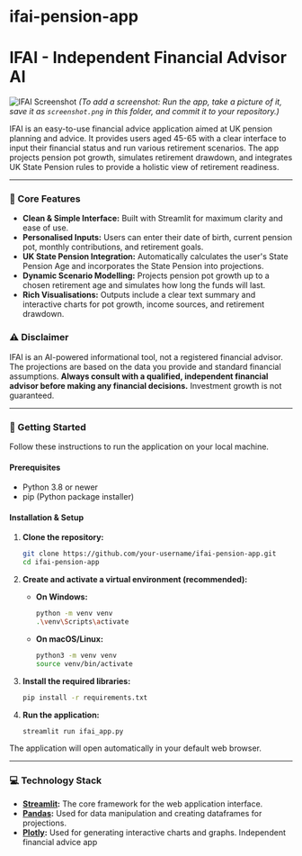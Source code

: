 # ifai-pension-app
# IFAI - Independent Financial Advisor AI

![IFAI Screenshot](screenshot.png)
*(To add a screenshot: Run the app, take a picture of it, save it as `screenshot.png` in this folder, and commit it to your repository.)*

IFAI is an easy-to-use financial advice application aimed at UK pension planning and advice. It provides users aged 45-65 with a clear interface to input their financial status and run various retirement scenarios. The app projects pension pot growth, simulates retirement drawdown, and integrates UK State Pension rules to provide a holistic view of retirement readiness.

---

### 🌟 Core Features

*   **Clean & Simple Interface:** Built with Streamlit for maximum clarity and ease of use.
*   **Personalised Inputs:** Users can enter their date of birth, current pension pot, monthly contributions, and retirement goals.
*   **UK State Pension Integration:** Automatically calculates the user's State Pension Age and incorporates the State Pension into projections.
*   **Dynamic Scenario Modelling:** Projects pension pot growth up to a chosen retirement age and simulates how long the funds will last.
*   **Rich Visualisations:** Outputs include a clear text summary and interactive charts for pot growth, income sources, and retirement drawdown.

### ⚠️ Disclaimer

IFAI is an AI-powered informational tool, not a registered financial advisor. The projections are based on the data you provide and standard financial assumptions. **Always consult with a qualified, independent financial advisor before making any financial decisions.** Investment growth is not guaranteed.

---

### 🚀 Getting Started

Follow these instructions to run the application on your local machine.

#### Prerequisites

*   Python 3.8 or newer
*   pip (Python package installer)

#### Installation & Setup

1.  **Clone the repository:**
    ```bash
    git clone https://github.com/your-username/ifai-pension-app.git
    cd ifai-pension-app
    ```

2.  **Create and activate a virtual environment (recommended):**
    *   **On Windows:**
        ```bash
        python -m venv venv
        .\venv\Scripts\activate
        ```
    *   **On macOS/Linux:**
        ```bash
        python3 -m venv venv
        source venv/bin/activate
        ```

3.  **Install the required libraries:**
    ```bash
    pip install -r requirements.txt
    ```

4.  **Run the application:**
    ```bash
    streamlit run ifai_app.py
    ```

The application will open automatically in your default web browser.

---

### 💻 Technology Stack

*   **[Streamlit](https://streamlit.io/):** The core framework for the web application interface.
*   **[Pandas](https://pandas.pydata.org/):** Used for data manipulation and creating dataframes for projections.
*   **[Plotly](https://plotly.com/python/):** Used for generating interactive charts and graphs.
Independent financial advice app
